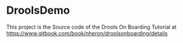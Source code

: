 # DroolsDemo
This project is the Source code of the Drools On Boarding  Tutorial at https://www.gitbook.com/book/nheron/droolsonboarding/details
